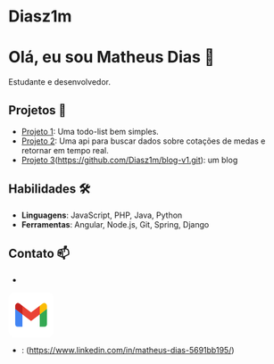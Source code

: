 # Diasz1m

# Olá, eu sou Matheus Dias 👋

Estudante e desenvolvedor. 

## Projetos 🚀
- [Projeto 1](https://github.com/Diasz1m/todo-list.git): Uma todo-list bem simples.
- [Projeto 2](https://github.com/Diasz1m/currency_quotation.git): Uma api para buscar dados sobre cotações de medas e retornar em tempo real.
- [Projeto 3](https://github.com/Diasz1m/blog-angular.git)(https://github.com/Diasz1m/blog-v1.git): um blog




## Habilidades 🛠️
- **Linguagens**: JavaScript, PHP, Java, Python
- **Ferramentas**: Angular, Node.js, Git, Spring, Django

## Contato 📫
- <a href="mailto:matheusdias.2000@alunos.utfpr.edu.br" target="_blank">
<svg xmlns="http://www.w3.org/2000/svg" aria-label="Gmail" role="img" viewBox="0 0 512 512" width="81px" height="81px" fill="#000000"><g id="SVGRepo_bgCarrier" stroke-width="0"></g><g id="SVGRepo_tracerCarrier" stroke-linecap="round" stroke-linejoin="round"></g><g id="SVGRepo_iconCarrier"><rect width="512" height="512" rx="15%" fill="#ffffff"></rect><path d="M158 391v-142l-82-63V361q0 30 30 30" fill="#4285f4"></path><path d="M 154 248l102 77l102-77v-98l-102 77l-102-77" fill="#ea4335"></path><path d="M354 391v-142l82-63V361q0 30-30 30" fill="#34a853"></path><path d="M76 188l82 63v-98l-30-23c-27-21-52 0-52 26" fill="#c5221f"></path><path d="M436 188l-82 63v-98l30-23c27-21 52 0 52 26" fill="#fbbc04"></path></g></svg>
</a>

-  : (https://www.linkedin.com/in/matheus-dias-5691bb195/)
